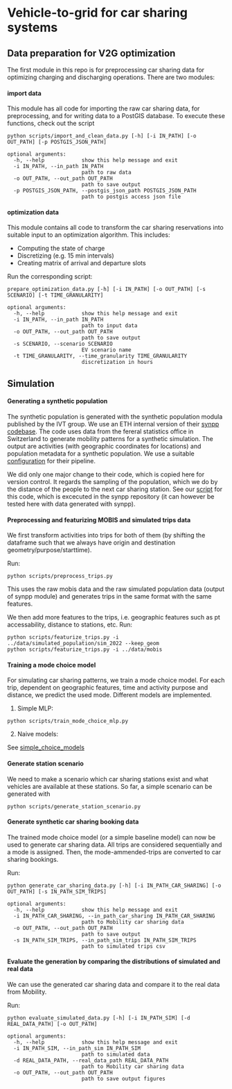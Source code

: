 # Vehicle-to-grid for car sharing systems

## Data preparation for V2G optimization

The first module in this repo is for preprocessing car sharing data for optimizing charging and discharging operations. There are two modules:

#### import data

This module has all code for importing the raw car sharing data, for preprocessing, and for writing data to a PostGIS database. To execute these functions, check out the script
```
python scripts/import_and_clean_data.py [-h] [-i IN_PATH] [-o OUT_PATH] [-p POSTGIS_JSON_PATH]

optional arguments:
  -h, --help            show this help message and exit
  -i IN_PATH, --in_path IN_PATH
                        path to raw data
  -o OUT_PATH, --out_path OUT_PATH
                        path to save output
  -p POSTGIS_JSON_PATH, --postgis_json_path POSTGIS_JSON_PATH
                        path to postgis access json file
```

#### optimization data

This module contains all code to transform the car sharing reservations into suitable input to an optimization algorithm. This includes:
* Computing the state of charge
* Discretizing (e.g. 15 min intervals)
* Creating matrix of arrival and departure slots

Run the corresponding script:
```
prepare_optimization_data.py [-h] [-i IN_PATH] [-o OUT_PATH] [-s SCENARIO] [-t TIME_GRANULARITY]

optional arguments:
  -h, --help            show this help message and exit
  -i IN_PATH, --in_path IN_PATH
                        path to input data
  -o OUT_PATH, --out_path OUT_PATH
                        path to save output
  -s SCENARIO, --scenario SCENARIO
                        EV scenario name
  -t TIME_GRANULARITY, --time_granularity TIME_GRANULARITY
                        discretization in hours
```

## Simulation

#### Generating a synthetic population

The synthetic population is generated with the synthetic population modula published by the IVT group. We use an ETH internal version of their [synpp codebase](https://github.com/eqasim-org/synpp). The code uses data from the fereral statistics office in Switzerland to generate mobility patterns for a synthetic simulation. The output are activities (with geographic coordinates for locations) and population metadata for a synthetic population. We use a suitable [configuration](v2g4carsharing/simulate/config.yml) for their pipeline.

We did only one major change to their code, which is copied here for version control. It regards the sampling of the population, which we do by the distance of the people to the next car sharing station. See our [script](v2g4carsharing/simulate/draw_car_sharing_population.py) for this code, which is excecuted in the synpp repository (it can however be tested here with data generated with synpp).

#### Preprocessing and featurizing MOBIS and simulated trips data

We first transform activities into trips for both of them (by shifting the dataframe such that we always have origin and destination geometry/purpose/starttime). 

Run:
```
python scripts/preprocess_trips.py
```
This uses the raw mobis data and the raw simulated population data (output of synpp module) and generates trips in the same format with the same features.

We then add more features to the trips, i.e. geographic features such as pt accessability, distance to stations, etc.
Run:
```
python scripts/featurize_trips.py -i ../data/simulated_population/sim_2022 --keep_geom
python scripts/featurize_trips.py -i ../data/mobis
```

#### Training a mode choice model

For simulating car sharing patterns, we train a mode choice model. For each trip, dependent on geographic features, time and activity purpose and distance, we predict the used mode. 
Different models are implemented. 

1) Simple MLP:

```
python scripts/train_mode_choice_mlp.py
```

2) Naive models:

See [simple_choice_models](v2g4carsharing/mode_choice_model/simple_choice_models.py)

#### Generate station scenario

We need to make a scenario which car sharing stations exist and what vehicles are available at these stations. So far, a simple scenario can be generated with
```
python scripts/generate_station_scenario.py
```

#### Generate synthetic car sharing booking data

The trained mode choice model (or a simple baseline model) can now be used to generate car sharing data. All trips are considered sequentially and a mode is assigned. Then, the mode-ammended-trips are converted to car sharing bookings.

Run:

```
python generate_car_sharing_data.py [-h] [-i IN_PATH_CAR_SHARING] [-o OUT_PATH] [-s IN_PATH_SIM_TRIPS]

optional arguments:
  -h, --help            show this help message and exit
  -i IN_PATH_CAR_SHARING, --in_path_car_sharing IN_PATH_CAR_SHARING
                        path to Mobility car sharing data
  -o OUT_PATH, --out_path OUT_PATH
                        path to save output
  -s IN_PATH_SIM_TRIPS, --in_path_sim_trips IN_PATH_SIM_TRIPS
                        path to simulated trips csv
```

#### Evaluate the generation by comparing the distributions of simulated and real data

We can use the generated car sharing data and compare it to the real data from Mobility.

Run:
```
python evaluate_simulated_data.py [-h] [-i IN_PATH_SIM] [-d REAL_DATA_PATH] [-o OUT_PATH]

optional arguments:
  -h, --help            show this help message and exit
  -i IN_PATH_SIM, --in_path_sim IN_PATH_SIM
                        path to simulated data
  -d REAL_DATA_PATH, --real_data_path REAL_DATA_PATH
                        path to Mobility car sharing data
  -o OUT_PATH, --out_path OUT_PATH
                        path to save output figures
```